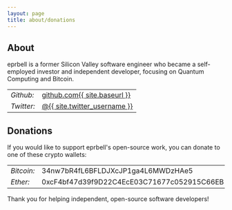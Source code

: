 ```yaml
---
layout: page
title: about/donations
---
```


<h2>About</h2>
eprbell is a former Silicon Valley software engineer who became a self-employed investor and independent developer, focusing on Quantum Computing and Bitcoin.

<table>
<tr><td><i>Github:</i></td><td><a href="https://github.com/{{ site.twitter_username }}">github.com{{ site.baseurl }}</a></td></tr>
<tr><td><i>Twitter:</i></td><td><a href="https://twitter.com/{{ site.twitter_username }}">@{{ site.twitter_username }}</a></td></tr>
</table>

<h2>Donations</h2>
If you would like to support eprbell's open-source work, you can donate to one of these crypto wallets:
<table>
<tr><td><i>Bitcoin:</i></td><td>34nw7bR4fL6BFLDJXcJP1ga4L6MWDzHAe5</td></tr>
<tr><td><i>Ether:</i></td><td>0xcF4bf47d39f9D22C4EcE03C71677c052915C66EB</td></tr>
</table>
Thank you for helping independent, open-source software developers!